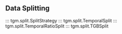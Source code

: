## Data Splitting

::: tgm.split.SplitStrategy
::: tgm.split.TemporalSplit
::: tgm.split.TemporalRatioSplit
::: tgm.split.TGBSplit
